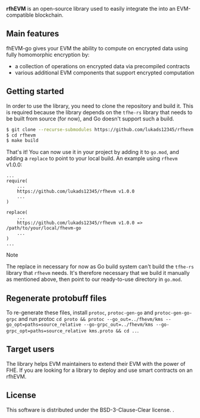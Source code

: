 


**rfhEVM** is an open-source library used to easily integrate the into an EVM-compatible blockchain.

## Main features

fhEVM-go gives your EVM the ability to compute on encrypted data using fully homomorphic encryption by:

- a collection of operations on encrypted data via precompiled contracts
- various additional EVM components that support encrypted computation

## Getting started

In order to use the library, you need to clone the repository and build it. This is required because the library depends on the `tfhe-rs` library that needs to be built from source (for now), and Go doesn't support such a build.

```bash
$ git clone --recurse-submodules https://github.com/lukads12345/rfhevm
$ cd rfhevm
$ make build
```

That's it! You can now use it in your project by adding it to `go.mod`, and adding a `replace` to point to your local build. An example using `rfhevm` v1.0.0:

```
...
require(
    ...
    https://github.com/lukads12345/rfhevm v1.0.0
    ...
)

replace(
    ...
    https://github.com/lukads12345/rfhevm v1.0.0 => /path/to/your/local/fhevm-go
    ...
)
...
```

> [!NOTE]
> The replace in necessary for now as Go build system can't build the `tfhe-rs` library that `rfhevm` needs. It's therefore necessary that we build it manually as mentioned above, then point to our ready-to-use directory in `go.mod`.

## Regenerate protobuff files

To re-generate these files, install `protoc`, `protoc-gen-go` and `protoc-gen-go-grpc` and run protoc
`cd proto && protoc --go_out=../fhevm/kms --go_opt=paths=source_relative --go-grpc_out=../fhevm/kms --go-grpc_opt=paths=source_relative kms.proto && cd ..`.


## Target users

The library helps EVM maintainers to extend their EVM with the power of FHE. If you are looking for a library to deploy and use smart contracts on an rfhEVM.


## License


This software is distributed under the BSD-3-Clause-Clear license. .
